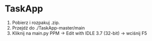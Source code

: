 # TaskApp
1. Pobierz i rozpakuj .zip.
2. Przejdź do ./TaskApp-master/main
3. Kliknij na main.py PPM -> Edit with IDLE 3.7 (32-bit) -> wciśnij F5
